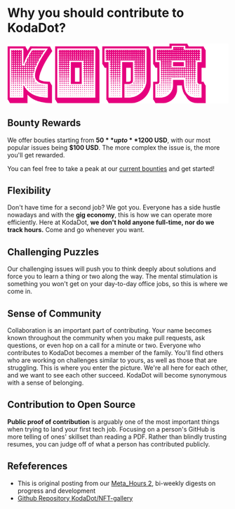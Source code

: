 # Why you should contribute to KodaDot?

![KodaDot_logo_v3](./assets/koda-v3.png)

  
## Bounty Rewards
We offer bouties starting from **$50** up to **$1200 USD**, with our most popular issues being **$100 USD**. The more complex the issue is, the more you'll get rewarded.

You can feel free to take a peak at our [current bounties](https://github.com/kodadot/nft-gallery/labels) and get started!



## Flexibility
Don't have time for a second job? We got you. 
Everyone has a side hustle nowadays and with the **gig economy**, this is  how we can operate more efficiently. Here at KodaDot, **we don't hold anyone full-time, nor do we track hours.** Come and go whenever you want.

## Challenging Puzzles
Our challenging issues will push you to think deeply about solutions and force you to learn a thing or two along the way. The mental stimulation is something you won't get on your day-to-day office jobs, so this is where we come in.

## Sense of Community
Collaboration is an important part of contributing. Your name becomes known throughout the community when you make pull requests, ask questions, or even hop on a call for a minute or two. Everyone who contributes to KodaDot becomes a member of the family. You'll find others who are working on challenges similar to yours, as well as those that are struggling. This is where you enter the picture. We're all here for each other, and we want to see each other succeed. KodaDot will become synonymous with a sense of belonging.



## Contribution to Open Source
**Public proof of contribution** is arguably one of the most important things when trying to land your first tech job. Focusing on a person's GitHub is more telling of ones' skillset than reading a PDF. Rather than blindly trusting resumes, you can judge off of what a person has contributed publicly.

## Refeferences
- This is original posting from our [Meta_Hours 2](https://github.com/kodadot/nft-gallery/discussions/1699), bi-weekly digests on progress and development
- [Github Repository KodaDot/NFT-gallery](https://github.com/kodadot/nft-gallery/issues/)
